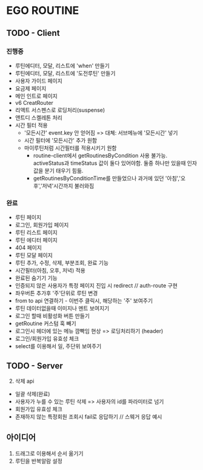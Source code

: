 # EGO ROUTINE

## TODO - Client

### 진행중

- 루틴에디터, 모달, 리스트에 'when' 만들기
- 루틴에디터, 모달, 리스트에 '도전루틴' 만들기
- 사용자 가이드 페이지
- 요금제 페이지
- 메인 인트로 페이지
- v6 CreatRouter
- 리액트 서스펜스로 로딩처리(suspense)
- 앤트디 스켈레톤 처리
- 시간 필터 적용
  - '모든시간' event.key 안 얻어짐 => 대쳬: 서브메뉴에 '모든시간' 넣기
  - 시간 필터에 '모든시간' 추가 원함
  - 마이루틴처럼 시간필터를 적용시키기 원함
    - routine-client에서 getRoutinesByCondition 사용 불가능. activeStatus과 timeStatus 값이 둘다 있어야함. 둘중 하나만 있을때 인자값을 분기 태우기 힘듦.
    - getRoutinesByConditionTime를 만들었으나 과거에 있던 '아침','오후','저녁'시간까지 불러와짐

### 완료

- 루틴 페이지
- 로그인, 회원가입 페이지
- 루틴 리스트 페이지
- 루틴 에디터 페이지
- 404 페이지
- 루틴 모달 페이지
- 루틴 추가, 수정, 삭제, 부분조회, 완료 기능
- 시간필터(아침, 오후, 저녁) 적용
- 완료된 숨기기 기능
- 인증되지 않은 사용자가 특정 페이지 진입 시 redirect // auth-route 구현
- 좌우버튼 추가후 '주'단위로 루틴 변경
- from to api 연결하기 - 이번주 클릭시, 해당하는 '주' 보여주기
- 루틴 데이터없을때 이미지나 멘트 보여지기
- 로그인 할때 비활성화 버튼 만들기
- getRoutine 커스텀 훅 빼기
- 로그인시 헤더에 있는 메뉴 깜빡임 현상 => 로딩처리하기 (header)
- 로그인/회원가입 유효성 체크
- select를 이용해서 일, 주단위 보여주기

## TODO - Server

2. 삭제 api

- 일괄 삭제(완료)
- 사용자가 누를 수 있는 루틴 삭제 => 사용자의 id를 파라미터로 넘기
- 회원가입 유효성 체크
- 존재하지 않는 특정회원 조회시 fail로 응답하기 // 스웨거 응답 예시

## 아이디어

1. 드래그로 이용해서 순서 옮기기
2. 루틴을 반복알람 설정
